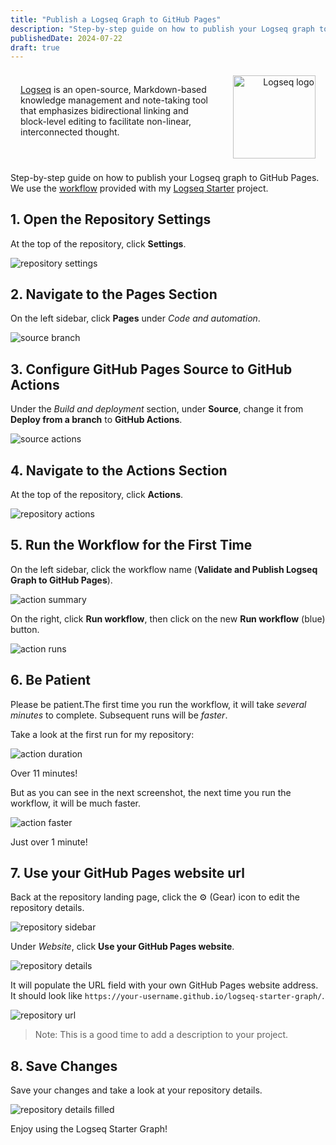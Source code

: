 ```yaml
---
title: "Publish a Logseq Graph to GitHub Pages"
description: "Step-by-step guide on how to publish your Logseq graph to GitHub Pages."
publishedDate: 2024-07-22
draft: true
---
```


<div style="display:flex; justify-content:space-between; font-size:var(--size-step-1); border:1px solid var(--color-primary); padding: 0.5rem 1rem;">
<p style="display:inline-block; width:65%;">
<a href="https://logseq.com/">
Logseq</a> is an open-source, Markdown-based knowledge management and note-taking tool that emphasizes bidirectional linking and block-level editing to facilitate non-linear, interconnected thought.
</p>
<img src="https://user-images.githubusercontent.com/25513724/220608753-f33db466-af72-4611-b603-411440c15ed0.png" alt="Logseq logo" id="post-image" style="border:none; width:15ch; height:15ch; display:inline-block; text-align:right;" />
</div>

Step-by-step guide on how to publish your Logseq graph to GitHub Pages. We use the [workflow](https://github.com/semanticdata/logseq-starter-graph/blob/main/.github/workflows/logseq-validate-publish.yml) provided with my [Logseq Starter](https://github.com/semanticdata/logseq-starter-graph) project.

## 1. Open the Repository Settings

At the top of the repository, click **Settings**.

![repository settings](https://raw.githubusercontent.com/semanticdata/logseq-starter-graph/main/assets/repository-settings.png)

## 2. Navigate to the Pages Section

On the left sidebar, click **Pages** under *Code and automation*.

![source branch](https://raw.githubusercontent.com/semanticdata/logseq-starter-graph/main/assets/source-branch.png)

## 3. Configure GitHub Pages Source to GitHub Actions

Under the *Build and deployment* section, under **Source**, change it from **Deploy from a branch** to **GitHub Actions**.

![source actions](https://raw.githubusercontent.com/semanticdata/logseq-starter-graph/main/assets/source-actions.png)

## 4. Navigate to the Actions Section

At the top of the repository, click **Actions**.

![repository actions](https://raw.githubusercontent.com/semanticdata/logseq-starter-graph/main/assets/repository-actions.png)

## 5. Run the Workflow for the First Time

On the left sidebar, click the workflow name (**Validate and Publish Logseq Graph to GitHub Pages**).

![action summary](https://raw.githubusercontent.com/semanticdata/logseq-starter-graph/main/assets/action-summary.png)

On the right, click **Run workflow**, then click on the new **Run workflow** (blue) button.

![action runs](https://raw.githubusercontent.com/semanticdata/logseq-starter-graph/main/assets/action-runs.png)

## 6. Be Patient

Please be patient.The first time you run the workflow, it will take *several minutes* to complete. Subsequent runs will be *faster*.

Take a look at the first run for my repository:

![action duration](https://raw.githubusercontent.com/semanticdata/logseq-starter-graph/main/assets/action-duration.png)

Over 11 minutes!

But as you can see in the next screenshot, the next time you run the workflow, it will be much faster.

![action faster](https://raw.githubusercontent.com/semanticdata/logseq-starter-graph/main/assets/action-faster.png)

Just over 1 minute!

## 7. Use your GitHub Pages website url

Back at the repository landing page, click the ⚙ (Gear) icon to edit the repository details.

![repository sidebar](https://raw.githubusercontent.com/semanticdata/logseq-starter-graph/main/assets/repository-sidebar.png)

Under *Website*, click **Use your GitHub Pages website**.

![repository details](https://raw.githubusercontent.com/semanticdata/logseq-starter-graph/main/assets/repository-details.png)

It will populate the URL field with your own GitHub Pages website address. It should look like `https://your-username.github.io/logseq-starter-graph/`.

![repository url](https://raw.githubusercontent.com/semanticdata/logseq-starter-graph/main/assets/repository-url.png)

> Note: This is a good time to add a description to your project.

## 8. Save Changes

Save your changes and take a look at your repository details.

![repository details filled](https://raw.githubusercontent.com/semanticdata/logseq-starter-graph/main/assets/repository-details-filled.png)

Enjoy using the Logseq Starter Graph!

